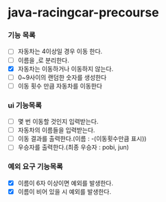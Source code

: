 # java-racingcar-precourse

### 기능 목록

- [ ] 자동차는 4이상일 경우 이동 한다.
- [ ] 이름을 ,로 분리한다.
- [x] 자동차는 이동하거나 이동하지 않는다.
- [ ] 0~9사이의 랜덤한 숫자를 생성한다
- [ ] 이동 횟수 만큼 자동차를 이동한다

### ui 기능목록

- [ ] 몇 번 이동할 것인지 입력받는다.
- [ ] 자동차의 이름들을 입력받는다.
- [ ] 이동 결과를 출력한다.(이름 : -(이동횟수만큼 표시))
- [ ] 우승자를 출력한다.(최종 우승자 : pobi, jun)

### 예외 요구 기능목록

-[x] 이름이 6자 이상이면 예외를 발생한다.
-[x] 이름이 비어 있을 시 예외를 발생한다.
